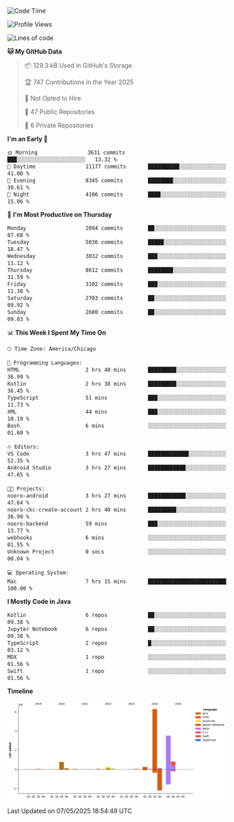 <!--START_SECTION:waka-->
![Code Time](http://img.shields.io/badge/Code%20Time-1%2C246%20hrs%2046%20mins-blue)

![Profile Views](http://img.shields.io/badge/Profile%20Views-0-blue)

![Lines of code](https://img.shields.io/badge/From%20Hello%20World%20I%27ve%20Written-12.3%20million%20lines%20of%20code-blue)

**🐱 My GitHub Data** 

> 📦 129.3 kB Used in GitHub's Storage 
 > 
> 🏆 747 Contributions in the Year 2025
 > 
> 🚫 Not Opted to Hire
 > 
> 📜 47 Public Repositories 
 > 
> 🔑 6 Private Repositories 
 > 
**I'm an Early 🐤** 

```text
🌞 Morning                3631 commits        ███░░░░░░░░░░░░░░░░░░░░░░   13.32 % 
🌆 Daytime                11177 commits       ██████████░░░░░░░░░░░░░░░   41.00 % 
🌃 Evening                8345 commits        ████████░░░░░░░░░░░░░░░░░   30.61 % 
🌙 Night                  4106 commits        ████░░░░░░░░░░░░░░░░░░░░░   15.06 % 
```
📅 **I'm Most Productive on Thursday** 

```text
Monday                   2094 commits        ██░░░░░░░░░░░░░░░░░░░░░░░   07.68 % 
Tuesday                  5036 commits        █████░░░░░░░░░░░░░░░░░░░░   18.47 % 
Wednesday                3032 commits        ███░░░░░░░░░░░░░░░░░░░░░░   11.12 % 
Thursday                 8612 commits        ████████░░░░░░░░░░░░░░░░░   31.59 % 
Friday                   3102 commits        ███░░░░░░░░░░░░░░░░░░░░░░   11.38 % 
Saturday                 2703 commits        ██░░░░░░░░░░░░░░░░░░░░░░░   09.92 % 
Sunday                   2680 commits        ██░░░░░░░░░░░░░░░░░░░░░░░   09.83 % 
```


📊 **This Week I Spent My Time On** 

```text
🕑︎ Time Zone: America/Chicago

💬 Programming Languages: 
HTML                     2 hrs 40 mins       █████████░░░░░░░░░░░░░░░░   36.99 % 
Kotlin                   2 hrs 38 mins       █████████░░░░░░░░░░░░░░░░   36.45 % 
TypeScript               51 mins             ███░░░░░░░░░░░░░░░░░░░░░░   11.73 % 
XML                      44 mins             ███░░░░░░░░░░░░░░░░░░░░░░   10.19 % 
Bash                     6 mins              ░░░░░░░░░░░░░░░░░░░░░░░░░   01.60 % 

🔥 Editors: 
VS Code                  3 hrs 47 mins       █████████████░░░░░░░░░░░░   52.35 % 
Android Studio           3 hrs 27 mins       ████████████░░░░░░░░░░░░░   47.65 % 

🐱‍💻 Projects: 
nooro-android            3 hrs 27 mins       ████████████░░░░░░░░░░░░░   47.64 % 
nooro-ckc-create-account 2 hrs 40 mins       █████████░░░░░░░░░░░░░░░░   36.99 % 
nooro-backend            59 mins             ███░░░░░░░░░░░░░░░░░░░░░░   13.77 % 
webhooks                 6 mins              ░░░░░░░░░░░░░░░░░░░░░░░░░   01.55 % 
Unknown Project          0 secs              ░░░░░░░░░░░░░░░░░░░░░░░░░   00.04 % 

💻 Operating System: 
Mac                      7 hrs 15 mins       █████████████████████████   100.00 % 
```

**I Mostly Code in Java** 

```text
Kotlin                   6 repos             ██░░░░░░░░░░░░░░░░░░░░░░░   09.38 % 
Jupyter Notebook         6 repos             ██░░░░░░░░░░░░░░░░░░░░░░░   09.38 % 
TypeScript               2 repos             █░░░░░░░░░░░░░░░░░░░░░░░░   03.12 % 
MDX                      1 repo              ░░░░░░░░░░░░░░░░░░░░░░░░░   01.56 % 
Swift                    1 repo              ░░░░░░░░░░░░░░░░░░░░░░░░░   01.56 % 
```



**Timeline**

![Lines of Code chart](https://raw.githubusercontent.com/phanijsp/phanijsp/main/assets/bar_graph.png)


 Last Updated on 07/05/2025 18:54:49 UTC
<!--END_SECTION:waka-->
